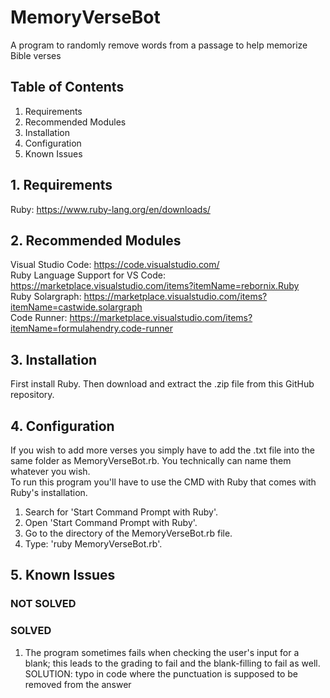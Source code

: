 # MemoryVerseBot

A program to randomly remove words from a passage to help memorize Bible verses

## Table of Contents

1. Requirements  
2. Recommended Modules  
3. Installation  
4. Configuration  
5. Known Issues

## 1. Requirements

Ruby: <https://www.ruby-lang.org/en/downloads/>

## 2. Recommended Modules

Visual Studio Code: <https://code.visualstudio.com/>  
Ruby Language Support for VS Code: <https://marketplace.visualstudio.com/items?itemName=rebornix.Ruby>  
Ruby Solargraph: <https://marketplace.visualstudio.com/items?itemName=castwide.solargraph>  
Code Runner: <https://marketplace.visualstudio.com/items?itemName=formulahendry.code-runner>

## 3. Installation

First install Ruby. Then download and extract the .zip file from this GitHub repository.

## 4. Configuration

If you wish to add more verses you simply have to add the .txt file into the same folder as MemoryVerseBot.rb. You technically can name them whatever you wish.  
To run this program you'll have to use the CMD with Ruby that comes with Ruby's installation.  

1. Search for 'Start Command Prompt with Ruby'.  
2. Open 'Start Command Prompt with Ruby'.  
3. Go to the directory of the MemoryVerseBot.rb file.  
4. Type: 'ruby MemoryVerseBot.rb'.  

## 5. Known Issues

### NOT SOLVED

### SOLVED

1. The program sometimes fails when checking the user's input for a blank; this leads to the grading to fail and the blank-filling to fail as well. SOLUTION: typo in code where the punctuation is supposed to be removed from the answer
